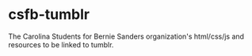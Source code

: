 # csfb-tumblr
The Carolina Students for Bernie Sanders organization's html/css/js and resources to be linked to tumblr.
